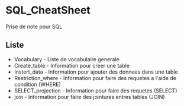 # SQL_CheatSheet
Prise de note pour SQL

## Liste
* Vocabulary - Liste de vocabulaire generale
* Create_table - Information pour creer une table
* Instert_data - Information pour ajouter des donnees dans une table
* Restriction_where - Information pour faire des requetes a l'aide de condition (WHERE)
* SELECT_projection - Information pour faire des requetes (SELECT)
* join - Information pour faire des jointures entres tables (JOIN)

